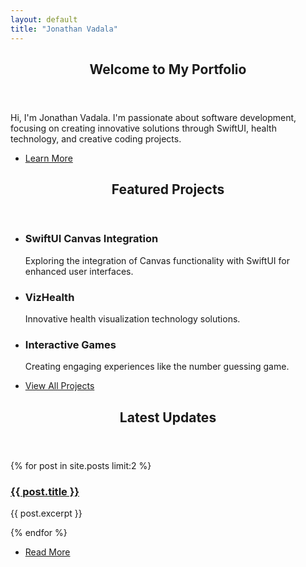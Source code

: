 ```yaml
---
layout: default
title: "Jonathan Vadala"
---
```


<section id="intro" class="main">
    <div class="spotlight">
        <div class="content">
            <header class="major">
                <h2>Welcome to My Portfolio</h2>
            </header>
            <p>Hi, I'm Jonathan Vadala. I'm passionate about software development, focusing on creating innovative solutions through SwiftUI, health technology, and creative coding projects.</p>
            <ul class="actions">
                <li><a href="/about-me" class="button">Learn More</a></li>
            </ul>
        </div>
    </div>
</section>

<section id="featured-projects" class="main special">
    <header class="major">
        <h2>Featured Projects</h2>
    </header>
    <ul class="features">
        <li>
            <h3>SwiftUI Canvas Integration</h3>
            <p>Exploring the integration of Canvas functionality with SwiftUI for enhanced user interfaces.</p>
        </li>
        <li>
            <h3>VizHealth</h3>
            <p>Innovative health visualization technology solutions.</p>
        </li>
        <li>
            <h3>Interactive Games</h3>
            <p>Creating engaging experiences like the number guessing game.</p>
        </li>
    </ul>
    <footer class="major">
        <ul class="actions special">
            <li><a href="/projects" class="button">View All Projects</a></li>
        </ul>
    </footer>
</section>

<section id="blog-preview" class="main special">
    <header class="major">
        <h2>Latest Updates</h2>
    </header>
    {% for post in site.posts limit:2 %}
    <article>
        <h3><a href="{{ post.url }}">{{ post.title }}</a></h3>
        <p>{{ post.excerpt }}</p>
    </article>
    {% endfor %}
    <footer class="major">
        <ul class="actions special">
            <li><a href="/blog" class="button">Read More</a></li>
        </ul>
    </footer>
</section>